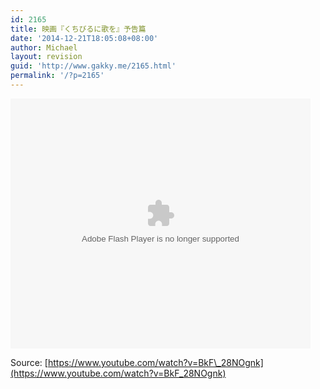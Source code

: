 ```yaml
---
id: 2165
title: 映画『くちびるに歌を』予告篇
date: '2014-12-21T18:05:08+08:00'
author: Michael
layout: revision
guid: 'http://www.gakky.me/2165.html'
permalink: '/?p=2165'
---
```


<embed height="400" src="http://www.tudou.com/v/oc_CXQdcvpI/&bid=05&rpid=51229674&resourceId=51229674_05_05_99/v.swf" type="application/x-shockwave-flash" width="480"></embed>

Source: [https://www.youtube.com/watch?v=BkF\_28NOgnk](https://www.youtube.com/watch?v=BkF_28NOgnk)